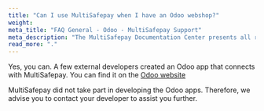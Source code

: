 ```yaml
---
title: "Can I use MultiSafepay when I have an Odoo webshop?"
weight:
meta_title: "FAQ General - Odoo - MultiSafepay Support"
meta_description: "The MultiSafepay Documentation Center presents all relevant information about our Plugins and API. You can also find support pages for Payment Methods, Tools and General Questions as well as the contact details of our Support and Integration Teams."
read_more: "."
---
```


Yes, you can. A few external developers created an Odoo app that connects with MultiSafepay. You can find it on the [Odoo website](https://www.odoo.com/apps/modules/browse?search=multisafepay) 

MultiSafepay did not take part in developing the Odoo apps. Therefore, we advise you to contact your developer to assist you further.
